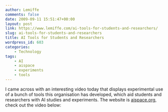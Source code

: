 ```yaml
---
author: Lemiffe
comments: false
date: 2009-09-11 15:51:47+00:00
layout: post
link: https://www.lemiffe.com/ai-tools-for-students-and-researchers/
slug: ai-tools-for-students-and-researchers
title: AI Tools for Students and Researchers
wordpress_id: 603
categories:
    - Technology
tags:
    - AI
    - aispace
    - experiments
    - tools
---
```


I came across with an interesting video today that displays experimental use of a bunch of tools this organisation has developed, which aid students and researchers with AI studies and experiments. The website is [aispace.org](http://www.aispace.org), check out the video below:
